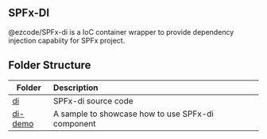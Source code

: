 ## SPFx-DI

@ezcode/SPFx-di is a IoC container wrapper to provide dependency injection capabiity for SPFx project. 

## Folder Structure

| Folder               | Description                                       |
| -------------------- | :------------------------------------------------ |
| [di](./di)           | SPFx-di source code                               |
| [di-demo](./di-demo) | A sample to showcase how to use SPFx-di component |
